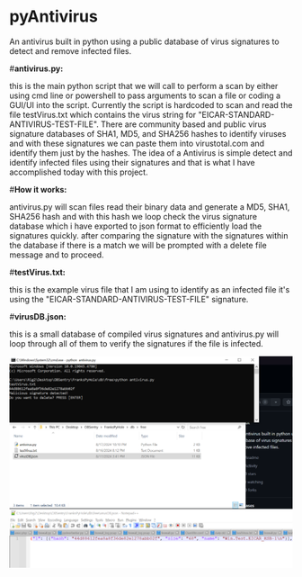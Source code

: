 # pyAntivirus
An antivirus built in python using a public database of virus signatures to detect and remove infected files.

#<b>antivirus.py:</b>

this is the main python script that we will call to perform a scan by either using cmd line or powershell to pass arguments to scan a file or coding a GUI/UI into the script. Currently the script is hardcoded to scan and read the file testVirus.txt which contains the virus string for "EICAR-STANDARD-ANTIVIRUS-TEST-FILE". There are community based and public virus signature databases of SHA1, MD5, and SHA256 hashes to identify viruses and with these signatures we can paste them into virustotal.com and identify them just by the hashes. The idea of a Antivirus is simple detect and identify infected files using their signatures and that is what I have accomplished today with this project.

#<b>How it works:</b>

antivirus.py will scan files read their binary data and generate a MD5, SHA1, SHA256 hash and with this hash we loop check the virus signature database which i have exported to json format to efficiently load the signatures quickly. after comparing the signature with the signatures within the database if there is a match we will be prompted with a delete file message and to proceed.

#<b>testVirus.txt:</b>

this is the example virus file that I am using to identify as an infected file it's using the "EICAR-STANDARD-ANTIVIRUS-TEST-FILE" signature.

#<b>virusDB.json:</b>


this is a small database of compiled virus signatures and antivirus.py will loop through all of them to verify the signatures if the file is infected.

![Screenshot](https://github.com/jasnnh/pyAntivirus/blob/main/image.png)
